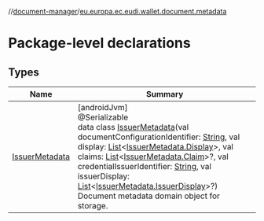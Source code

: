 //[document-manager](../../index.md)/[eu.europa.ec.eudi.wallet.document.metadata](index.md)

# Package-level declarations

## Types

| Name                                        | Summary                                                                                                                                                                                                                                                                                                                                                                                                                                                                                                                                                                                                                                                                                                                                                                                                                                                                                                                                                                                                 |
|---------------------------------------------|---------------------------------------------------------------------------------------------------------------------------------------------------------------------------------------------------------------------------------------------------------------------------------------------------------------------------------------------------------------------------------------------------------------------------------------------------------------------------------------------------------------------------------------------------------------------------------------------------------------------------------------------------------------------------------------------------------------------------------------------------------------------------------------------------------------------------------------------------------------------------------------------------------------------------------------------------------------------------------------------------------|
| [IssuerMetadata](-issuer-metadata/index.md) | [androidJvm]<br>@Serializable<br>data class [IssuerMetadata](-issuer-metadata/index.md)(val documentConfigurationIdentifier: [String](https://kotlinlang.org/api/latest/jvm/stdlib/kotlin-stdlib/kotlin/-string/index.html), val display: [List](https://kotlinlang.org/api/latest/jvm/stdlib/kotlin-stdlib/kotlin.collections/-list/index.html)&lt;[IssuerMetadata.Display](-issuer-metadata/-display/index.md)&gt;, val claims: [List](https://kotlinlang.org/api/latest/jvm/stdlib/kotlin-stdlib/kotlin.collections/-list/index.html)&lt;[IssuerMetadata.Claim](-issuer-metadata/-claim/index.md)&gt;?, val credentialIssuerIdentifier: [String](https://kotlinlang.org/api/latest/jvm/stdlib/kotlin-stdlib/kotlin/-string/index.html), val issuerDisplay: [List](https://kotlinlang.org/api/latest/jvm/stdlib/kotlin-stdlib/kotlin.collections/-list/index.html)&lt;[IssuerMetadata.IssuerDisplay](-issuer-metadata/-issuer-display/index.md)&gt;?)<br>Document metadata domain object for storage. |
